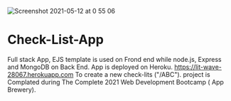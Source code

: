 ![Screenshot 2021-05-12 at 0 55 06](https://user-images.githubusercontent.com/77799634/118415053-c7f2a780-b6b0-11eb-92d3-bf796d19cb5e.jpg)
# Check-List-App
Full stack App, EJS template is used on Frond end while node.js, Express and MongoDB on Back End. App is deployed on Heroku. https://lit-wave-28067.herokuapp.com
To create a new check-lits ("/ABC").
project is Complated during The Complete 2021 Web Development Bootcamp ( App Brewery).
